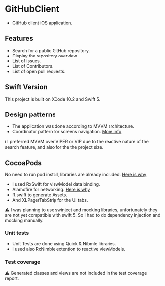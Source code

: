 # GitHubClient

- GitHub client iOS application.

## Features 

- Search for a public GitHub repository.
- Display the repository overview.
- List of issues.
- List of Contributors.
- List of open pull requests.

## Swift Version

This project is built on XCode 10.2 and Swift 5. 

## Design patterns

- The application was done according to MVVM architecture.
- Coordinator pattern for screens navigation. [More info](https://medium.com/@saad.eloulladi/ios-coordinator-pattern-in-swift-39a15aa3b01b)

<aside class="notice">
ℹ️ I preferred MVVM over VIPER or VIP due to the reactive nature of the search feature, and  also for the the project size.
</aside>

## CocoaPods

No need to run pod install, libraries are already included. [Here is why](https://stackoverflow.com/questions/9446644/what-goes-into-your-gitignore-if-youre-using-cocoapods)

- I used RxSwift for viewModel data binding.
- Alamofire for networking. [Here is why](https://www.avanderlee.com/swift/alamofire-vs-urlsession/)
- R.swift to generate Assets.
- And XLPagerTabStrip for the UI tabs.

<aside class="warning">
⚠️  I was planning to use swinject and mocking libraries, unfortunately they are not yet compatible with swift 5. So i had to do dependency injection and mocking manually.
</aside>

### Unit tests

- Unit Tests are done using Quick & Nibmle libraries.
- I used also RxNimble extention to reactive viewModels. 

### Test coverage

<aside class="warning">
⚠️  Generated classes and views are not included in the test coverage report.
</aside>


